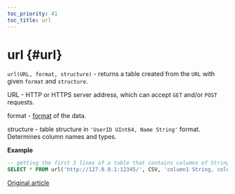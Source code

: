 ```yaml
---
toc_priority: 41
toc_title: url
---
```


# url {#url}

`url(URL, format, structure)` - returns a table created from the `URL` with given `format` and `structure`.

URL - HTTP or HTTPS server address, which can accept `GET` and/or `POST` requests.

format - [format](../../interfaces/formats.md#formats) of the data.

structure - table structure in `'UserID UInt64, Name String'` format. Determines column names and types.

**Example**

``` sql
-- getting the first 3 lines of a table that contains columns of String and UInt32 type from HTTP-server which answers in CSV format.
SELECT * FROM url('http://127.0.0.1:12345/', CSV, 'column1 String, column2 UInt32') LIMIT 3
```
[Original article](https://clickhouse.tech/docs/en/query_language/table_functions/url/) <!--hide-->

